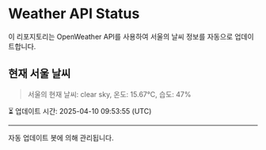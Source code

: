 
# Weather API Status

이 리포지토리는 OpenWeather API를 사용하여 서울의 날씨 정보를 자동으로 업데이트합니다.

## 현재 서울 날씨
> 서울의 현재 날씨: clear sky, 온도: 15.67°C, 습도: 47%

⏳ 업데이트 시간: 2025-04-10 09:53:55 (UTC)

---
자동 업데이트 봇에 의해 관리됩니다.
